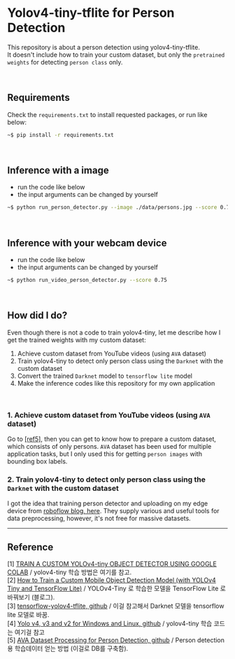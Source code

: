 # Yolov4-tiny-tflite for Person Detection
This repository is about a person detection using yolov4-tiny-tflite. <br/>
It doesn't include how to train your custom dataset, but only the ```pretrained weights``` for detecting ```person class``` only.


<br/>

## Requirements 
Check the ```requirements.txt``` to install requested packages, or run like below:
``` bash
~$ pip install -r requirements.txt
```


<br/>

## Inference with a image
* run the code like below 
* the input arguments can be changed by yourself
```bash
~$ python run_person_detector.py --image ./data/persons.jpg --score 0.75
```

<br/>


## Inference with your webcam device 
* run the code like below 
* the input arguments can be changed by yourself
```bash
~$ python run_video_person_detector.py --score 0.75
```

<br/>

## How did I do?
Even though there is not a code to train yolov4-tiny, let me describe how I get the trained weights with my custom dataset:
1. Achieve custom dataset from YouTube videos (using ```AVA``` dataset)
2. Train yolov4-tiny to detect only person class using the ```Darknet``` with the custom dataset
3. Convert the trained ```Darknet``` model to ```tensorflow lite``` model
4. Make the inference codes like this repository for my own application

<br/>

### 1. Achieve custom dataset from YouTube videos (using ```AVA``` dataset)
Go to [[ref5]](https://github.com/DoranLyong/AVA-Dataset-Processing-for-Person-Detection), then you can get to know how to prepare a custom dataset, which consists of only persons. ```AVA``` dataset has been used for multiple application tasks, but I only used this for getting ```person images``` with bounding box labels.


### 2. Train yolov4-tiny to detect only person class using the ```Darknet``` with the custom dataset
I got the idea that training person detector and uploading on my edge device from [roboflow blog, here](https://blog.roboflow.com/how-to-train-a-custom-mobile-object-detection-model/). They supply various and useful tools for data preprocessing, however, it's not free for massive datasets.


***
## Reference 

[1] [TRAIN A CUSTOM YOLOv4-tiny OBJECT DETECTOR USING GOOGLE COLAB](https://medium.com/analytics-vidhya/train-a-custom-yolov4-tiny-object-detector-using-google-colab-b58be08c9593#a70f) / yolov4-tiny 학습 방법은 여기를 참고.<br/>
[2] [How to Train a Custom Mobile Object Detection Model (with YOLOv4 Tiny and TensorFlow Lite)](https://blog.roboflow.com/how-to-train-a-custom-mobile-object-detection-model/) / YOLOv4-Tiny 로 학습한 모델을 TensorFlow Lite 로 바꿔보기 (블로그). <br/>
[3] [tensorflow-yolov4-tflite, github](https://github.com/hunglc007/tensorflow-yolov4-tflite) / 이걸 참고해서 Darknet 모델을 tensorflow lite 모델로 바꿈.<br/>
[4] [Yolo v4, v3 and v2 for Windows and Linux, github](https://github.com/AlexeyAB/darknet) / yolov4-tiny 학습 코드는 여기걸 참고 <br/>
[5] [AVA Dataset Processing for Person Detection, github](https://github.com/DoranLyong/AVA-Dataset-Processing-for-Person-Detection) / Person detection용 학습데이터 얻는 방법 (이걸로 DB를 구축함).  <br/>